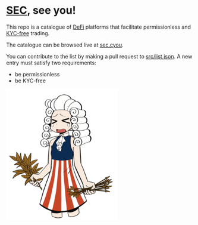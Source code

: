 # [SEC](https://en.wikipedia.org/wiki/U.S._Securities_and_Exchange_Commission), see you!

This repo is a catalogue of [DeFi](https://en.wikipedia.org/wiki/Web3) platforms that facilitate permissionless and [KYC-free](https://en.wikipedia.org/wiki/Know_your_customer) trading.

The catalogue can be browsed live at [sec.cyou](https://sec.cyou).

You can contribute to the list by making a pull request to [src/list.json](./src/list.json). A new entry must satisfy two requirements:

- be permissionless
- be KYC-free

<img src="./src/assets/sec.png" width=300/>


